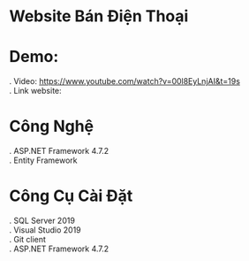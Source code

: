 # Website Bán Điện Thoại  
# Demo:  
. Video: https://www.youtube.com/watch?v=00l8EyLnjAI&t=19s  
. Link website:  

# Công Nghệ  
.  ASP.NET Framework 4.7.2  
. Entity Framework  
# Công Cụ Cài Đặt  
. SQL Server 2019  
. Visual Studio 2019  
. Git client  
. ASP.NET Framework 4.7.2  

